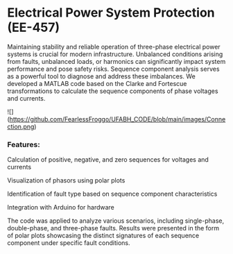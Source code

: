# Electrical Power System Protection (EE-457)
Maintaining stability and reliable operation of three-phase electrical power systems is crucial for modern infrastructure. Unbalanced conditions arising from faults, unbalanced loads, or harmonics can significantly impact system performance and pose safety risks. Sequence component analysis serves as a powerful tool to diagnose and address these imbalances. We developed a MATLAB code based on the Clarke and Fortescue transformations to calculate the sequence components of phase voltages and currents.

![] (https://github.com/FearlessFroggo/UFABH_CODE/blob/main/images/Connection.png)
### Features:
Calculation of positive, negative, and zero sequences for voltages and currents

Visualization of phasors using polar plots

Identification of fault type based on sequence component characteristics

Integration with Arduino for hardware

The code was applied to analyze various scenarios, including single-phase, double-phase, and three-phase faults. Results were presented in the form of polar plots showcasing the distinct signatures of each sequence component under specific fault conditions.
